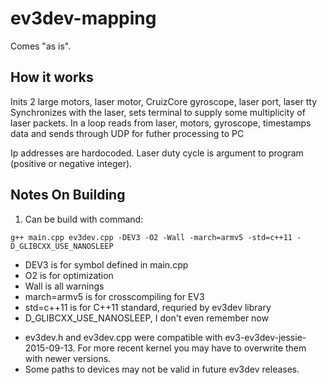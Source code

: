 # ev3dev-mapping

Comes "as is".

## How it works

Inits 2 large motors, laser motor, CruizCore gyroscope, laser port, laser tty
Synchronizes with the laser, sets terminal to supply some multiplicity of laser packets.
In a loop reads from laser, motors, gyroscope, timestamps data and sends through UDP for futher processing to PC

Ip addresses are hardocoded. Laser duty cycle is argument to program (positive or negative integer).

## Notes On Building

1. Can be build with command:

`g++ main.cpp ev3dev.cpp -DEV3 -O2 -Wall -march=armv5 -std=c++11 -D_GLIBCXX_USE_NANOSLEEP`

- DEV3 is for symbol defined in main.cpp
- O2 is for optimization
- Wall is all warnings
- march=armv5 is for crosscompiling for EV3
- std=c++11 is for C++11 standard, requried by ev3dev library
- D_GLIBCXX_USE_NANOSLEEP, I don't even remember now


* ev3dev.h and ev3dev.cpp were compatible with ev3-ev3dev-jessie-2015-09-13. For more recent kernel you may have to overwrite them with newer versions.
* Some paths to devices may not be valid in future ev3dev releases.